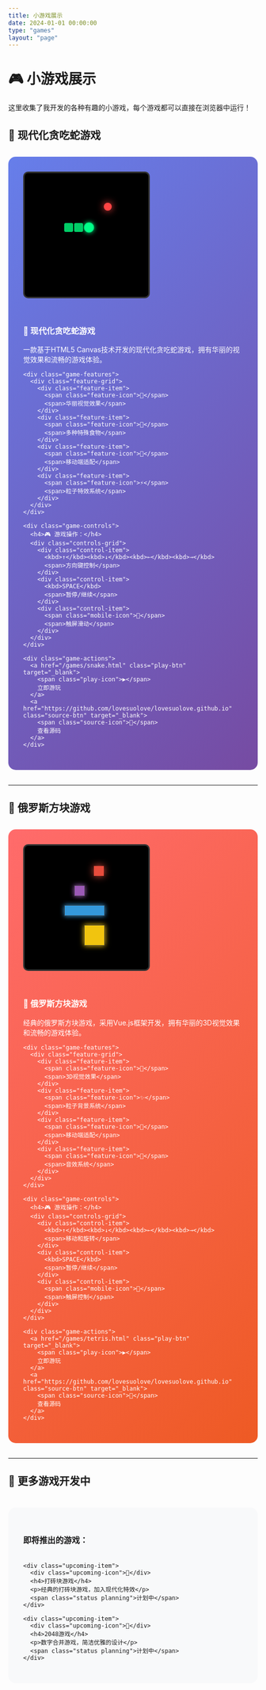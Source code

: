 ```yaml
---
title: 小游戏展示
date: 2024-01-01 00:00:00
type: "games"
layout: "page"
---
```


# 🎮 小游戏展示

这里收集了我开发的各种有趣的小游戏，每个游戏都可以直接在浏览器中运行！

## 🐍 现代化贪吃蛇游戏

<div class="game-showcase">
  <div class="game-preview">
    <div class="game-screen">
      <div class="snake-demo">
        <div class="snake-head"></div>
        <div class="snake-body"></div>
        <div class="snake-body"></div>
        <div class="food"></div>
      </div>
    </div>
  </div>
  
  <div class="game-info">
    <h3>🐍 现代化贪吃蛇游戏</h3>
    <p>一款基于HTML5 Canvas技术开发的现代化贪吃蛇游戏，拥有华丽的视觉效果和流畅的游戏体验。</p>
    
    <div class="game-features">
      <div class="feature-grid">
        <div class="feature-item">
          <span class="feature-icon">🎨</span>
          <span>华丽视觉效果</span>
        </div>
        <div class="feature-item">
          <span class="feature-icon">🍎</span>
          <span>多种特殊食物</span>
        </div>
        <div class="feature-item">
          <span class="feature-icon">📱</span>
          <span>移动端适配</span>
        </div>
        <div class="feature-item">
          <span class="feature-icon">⚡</span>
          <span>粒子特效系统</span>
        </div>
      </div>
    </div>
    
    <div class="game-controls">
      <h4>🎮 游戏操作：</h4>
      <div class="controls-grid">
        <div class="control-item">
          <kbd>↑</kbd><kbd>↓</kbd><kbd>←</kbd><kbd>→</kbd>
          <span>方向键控制</span>
        </div>
        <div class="control-item">
          <kbd>SPACE</kbd>
          <span>暂停/继续</span>
        </div>
        <div class="control-item">
          <span class="mobile-icon">📱</span>
          <span>触屏滑动</span>
        </div>
      </div>
    </div>
    
    <div class="game-actions">
      <a href="/games/snake.html" class="play-btn" target="_blank">
        <span class="play-icon">▶️</span>
        立即游玩
      </a>
      <a href="https://github.com/lovesuolove/lovesuolove.github.io" class="source-btn" target="_blank">
        <span class="source-icon">📝</span>
        查看源码
      </a>
    </div>
  </div>
</div>

---

## 🧩 俄罗斯方块游戏

<div class="game-showcase tetris-showcase">
  <div class="game-preview">
    <div class="game-screen tetris-screen">
      <div class="tetris-demo">
        <div class="tetris-block t-block"></div>
        <div class="tetris-block i-block"></div>
        <div class="tetris-block o-block"></div>
        <div class="falling-piece"></div>
      </div>
    </div>
  </div>
  
  <div class="game-info">
    <h3>🧩 俄罗斯方块游戏</h3>
    <p>经典的俄罗斯方块游戏，采用Vue.js框架开发，拥有华丽的3D视觉效果和流畅的游戏体验。</p>
    
    <div class="game-features">
      <div class="feature-grid">
        <div class="feature-item">
          <span class="feature-icon">🎨</span>
          <span>3D视觉效果</span>
        </div>
        <div class="feature-item">
          <span class="feature-icon">✨</span>
          <span>粒子背景系统</span>
        </div>
        <div class="feature-item">
          <span class="feature-icon">📱</span>
          <span>移动端适配</span>
        </div>
        <div class="feature-item">
          <span class="feature-icon">🎵</span>
          <span>音效系统</span>
        </div>
      </div>
    </div>
    
    <div class="game-controls">
      <h4>🎮 游戏操作：</h4>
      <div class="controls-grid">
        <div class="control-item">
          <kbd>↑</kbd><kbd>↓</kbd><kbd>←</kbd><kbd>→</kbd>
          <span>移动和旋转</span>
        </div>
        <div class="control-item">
          <kbd>SPACE</kbd>
          <span>暂停/继续</span>
        </div>
        <div class="control-item">
          <span class="mobile-icon">📱</span>
          <span>触屏控制</span>
        </div>
      </div>
    </div>
    
    <div class="game-actions">
      <a href="/games/tetris.html" class="play-btn" target="_blank">
        <span class="play-icon">▶️</span>
        立即游玩
      </a>
      <a href="https://github.com/lovesuolove/lovesuolove.github.io" class="source-btn" target="_blank">
        <span class="source-icon">📝</span>
        查看源码
      </a>
    </div>
  </div>
</div>

---

## 🚧 更多游戏开发中

<div class="upcoming-games">
  <h3>即将推出的游戏：</h3>
  <div class="upcoming-grid">
    
    <div class="upcoming-item">
      <div class="upcoming-icon">🎯</div>
      <h4>打砖块游戏</h4>
      <p>经典的打砖块游戏，加入现代化特效</p>
      <span class="status planning">计划中</span>
    </div>
    
    <div class="upcoming-item">
      <div class="upcoming-icon">🎲</div>
      <h4>2048游戏</h4>
      <p>数字合并游戏，简洁优雅的设计</p>
      <span class="status planning">计划中</span>
    </div>
  </div>
</div>

<style>
.game-showcase {
  display: flex;
  gap: 30px;
  margin: 30px 0;
  padding: 30px;
  background: linear-gradient(135deg, #667eea 0%, #764ba2 100%);
  border-radius: 15px;
  color: white;
  flex-wrap: wrap;
}

.game-preview {
  flex: 1;
  min-width: 300px;
}

.game-screen {
  width: 250px;
  height: 250px;
  background: #000;
  border-radius: 10px;
  position: relative;
  overflow: hidden;
  border: 3px solid #333;
}

.snake-demo {
  position: relative;
  width: 100%;
  height: 100%;
}

.snake-head {
  position: absolute;
  width: 20px;
  height: 20px;
  background: #00ff88;
  border-radius: 50%;
  top: 100px;
  left: 120px;
  box-shadow: 0 0 10px #00ff88;
  animation: pulse 2s infinite;
}

.snake-body {
  position: absolute;
  width: 18px;
  height: 18px;
  background: #00cc66;
  border-radius: 3px;
  top: 101px;
}

.snake-body:nth-child(2) {
  left: 100px;
}

.snake-body:nth-child(3) {
  left: 80px;
}

.food {
  position: absolute;
  width: 16px;
  height: 16px;
  background: #ff4444;
  border-radius: 50%;
  top: 60px;
  left: 160px;
  box-shadow: 0 0 15px #ff4444;
  animation: glow 1.5s infinite alternate;
}

@keyframes pulse {
  0%, 100% { transform: scale(1); }
  50% { transform: scale(1.1); }
}

@keyframes glow {
  0% { box-shadow: 0 0 15px #ff4444; }
  100% { box-shadow: 0 0 25px #ff4444, 0 0 35px #ff4444; }
}

/* Tetris Game Styles */
.tetris-showcase {
  background: linear-gradient(135deg, #ff6b6b 0%, #ee5a24 100%);
}

.tetris-demo {
  position: relative;
  width: 100%;
  height: 100%;
}

.tetris-block {
  position: absolute;
  width: 20px;
  height: 20px;
  border: 1px solid #333;
}

.t-block {
  background: #9b59b6;
  top: 80px;
  left: 100px;
  box-shadow: 0 0 10px #9b59b6;
}

.i-block {
  background: #3498db;
  top: 120px;
  left: 80px;
  width: 80px;
  height: 20px;
  box-shadow: 0 0 10px #3498db;
}

.o-block {
  background: #f1c40f;
  top: 160px;
  left: 120px;
  width: 40px;
  height: 40px;
  box-shadow: 0 0 10px #f1c40f;
}

.falling-piece {
  position: absolute;
  width: 20px;
  height: 20px;
  background: #e74c3c;
  top: 40px;
  left: 140px;
  box-shadow: 0 0 15px #e74c3c;
  animation: tetris-fall 3s infinite linear;
}

@keyframes tetris-fall {
  0% { top: 40px; }
  100% { top: 200px; }
}

.game-info {
  flex: 2;
  min-width: 300px;
}

.feature-grid {
  display: grid;
  grid-template-columns: repeat(2, 1fr);
  gap: 15px;
  margin: 20px 0;
}

.feature-item {
  display: flex;
  align-items: center;
  gap: 10px;
  padding: 10px;
  background: rgba(255, 255, 255, 0.1);
  border-radius: 8px;
}

.feature-icon {
  font-size: 1.2em;
}

.controls-grid {
  display: flex;
  flex-direction: column;
  gap: 10px;
  margin: 15px 0;
}

.control-item {
  display: flex;
  align-items: center;
  gap: 10px;
}

kbd {
  background: #333;
  color: white;
  padding: 4px 8px;
  border-radius: 4px;
  font-family: monospace;
  margin: 0 2px;
}

.mobile-icon {
  font-size: 1.2em;
}

.game-actions {
  display: flex;
  gap: 15px;
  margin-top: 25px;
  flex-wrap: wrap;
}

.play-btn, .source-btn {
  display: flex;
  align-items: center;
  gap: 8px;
  padding: 12px 24px;
  border-radius: 8px;
  text-decoration: none;
  font-weight: bold;
  transition: all 0.3s ease;
}

.play-btn {
  background: #28a745;
  color: white;
}

.play-btn:hover {
  background: #218838;
  transform: translateY(-2px);
  color: white;
}

.source-btn {
  background: rgba(255, 255, 255, 0.2);
  color: white;
  border: 2px solid rgba(255, 255, 255, 0.3);
}

.source-btn:hover {
  background: rgba(255, 255, 255, 0.3);
  transform: translateY(-2px);
  color: white;
}

.upcoming-games {
  margin: 40px 0;
  padding: 30px;
  background: #f8f9fa;
  border-radius: 15px;
}

.upcoming-grid {
  display: grid;
  grid-template-columns: repeat(auto-fit, minmax(250px, 1fr));
  gap: 20px;
  margin-top: 20px;
}

.upcoming-item {
  padding: 20px;
  background: white;
  border-radius: 10px;
  text-align: center;
  box-shadow: 0 2px 10px rgba(0, 0, 0, 0.1);
  transition: transform 0.3s ease;
}

.upcoming-item:hover {
  transform: translateY(-5px);
}

.upcoming-icon {
  font-size: 3em;
  margin-bottom: 15px;
}

.status {
  display: inline-block;
  padding: 4px 12px;
  border-radius: 20px;
  font-size: 0.8em;
  font-weight: bold;
  margin-top: 10px;
}

.status.developing {
  background: #ffc107;
  color: #856404;
}

.status.planning {
  background: #17a2b8;
  color: white;
}

@media (max-width: 768px) {
  .game-showcase {
    flex-direction: column;
    text-align: center;
  }
  
  .feature-grid {
    grid-template-columns: 1fr;
  }
  
  .game-actions {
    justify-content: center;
  }
}
</style>